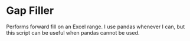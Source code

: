 # Gap Filler

Performs forward fill on an Excel range.  I use pandas whenever I can, but this script can be useful when pandas cannot be used.